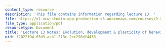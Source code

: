 ```yaml
---
content_type: resource
description: 'This file contains information regarding lecture 13. '
file: https://ol-ocw-studio-app-production.s3.amazonaws.com/courses/9-20-animal-behavior-fall-2013/f2022f9463d9acb1213c2cc290df4438_MIT9_20F13_Lec13.pdf
file_type: application/pdf
resourcetype: Document
title: 'Lecture 13 Notes: Evolution; development & plasticity of behavior'
uid: f2022f94-63d9-acb1-213c-2cc290df4438
---
```

